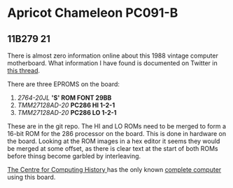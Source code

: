 # Apricot Chameleon PC091-B
## 11B279 21

There is almost zero information online about this 1988 vintage computer motherboard. What information I have found is documented on Twitter in [this thread](https://twitter.com/DTL/status/1422919801475842049).

There are three EPROMS on the board:

1. *2764-20JL* **'S' ROM FONT 29BB**
2. *TMM27128AD-20* **PC286 HI 1-2-1**
3. *TMM27128AD-20* **PC286 LO 1-2-1**

These are in the git repo. The HI and LO ROMs need to be merged to form a 16-bit ROM for the 286 processor on the board. This is done in hardware on the board. Looking at the ROM images in a hex editor it seems they would be merged at some offset, as there is clear text at the start of both ROMs before thinsg become garbled by interleaving. 

[The Centre for Computing History
](https://t.co/R8O4M0eFnW?amp=1) has the only known [complete computer](http://www.computinghistory.org.uk/det/65290/Apricot-Chameleon/) using this board.

